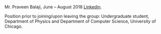 Mr. Praveen Balaji, June – August 2018 <a href="https://www.linkedin.com/in/praveen-balaji-407b1a134/">Linkedin</a>. 

Position prior to joining/upon leaving the group: Undergraduate student, Department of Physics and Department of Computer Science, University of Chicago.